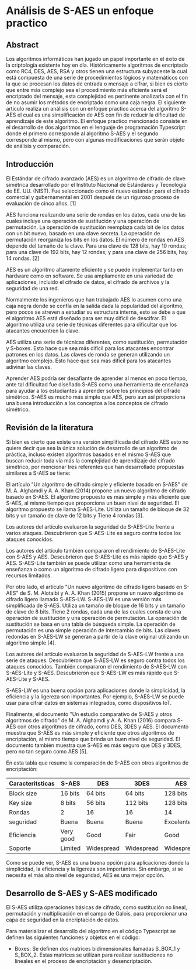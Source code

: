 # Análisis de S-AES un enfoque practico 
## Abstract

Los algoritmos informáticos han jugado un papel importante en el éxito de la criptología existente hoy en día. Históricamente algoritmos de encriptado como RC4, DES, AES, RSA y otros tienen una estructura subyacente la cual está compuesta de una serie de procedimientos lógicos y matemáticos con la que se procesan los datos de entrada o mensaje a cifrar, si bien es cierto que entre más complejo sea el procedimiento más eficiente será el encriptado del mensaje, esta complejidad es pertinente analizarla con el fin de no asumir los métodos de encriptado como una caja negra. El siguiente articulo realiza un análisis con un enfoque practico acerca del algoritmo S-AES el cual es una simplificación de AES con fin de reducir la dificultad de aprendizaje de este algoritmo. El enfoque practico mencionado consiste en el desarrollo de dos algoritmos en el lenguaje de programación Typescript donde el primero corresponde al algoritmo S-AES y el segundo corresponde al mismo, pero con algunas modificaciones que serán objeto de análisis y comparación. 

## Introducción  

El Estándar de cifrado avanzado (AES) es un algoritmo de cifrado de clave simétrica desarrollado por el Instituto Nacional de Estándares y Tecnología de EE. UU. (NIST). Fue seleccionado como el nuevo estándar para el cifrado comercial y gubernamental en 2001 después de un riguroso proceso de evaluación de cinco años. [1] 

AES funciona realizando una serie de rondas en los datos, cada una de las cuales incluye una operación de sustitución y una operación de permutación. La operación de sustitución reemplaza cada bit de los datos con un bit nuevo, basado en una clave secreta. La operación de permutación reorganiza los bits en los datos. El número de rondas en AES depende del tamaño de la clave. Para una clave de 128 bits, hay 10 rondas; para una clave de 192 bits, hay 12 rondas; y para una clave de 256 bits, hay 14 rondas. [2] 

AES es un algoritmo altamente eficiente y se puede implementar tanto en hardware como en software. Se usa ampliamente en una variedad de aplicaciones, incluido el cifrado de datos, el cifrado de archivos y la seguridad de una red. 

Normalmente los ingenieros que han trabajado AES lo asumen como una caja negra donde se confía en la salida dada la popularidad del algoritmo, pero pocos se atreven a estudiar su estructura interna, esto se debe a que el algoritmo AES está diseñado para ser muy difícil de descifrar. El algoritmo utiliza una serie de técnicas diferentes para dificultar que los atacantes encuentren la clave.  

AES utiliza una serie de técnicas diferentes, como sustitución, permutación y S-boxes. Esto hace que sea más difícil para los atacantes encontrar patrones en los datos.  Las claves de ronda se generan utilizando un algoritmo complejo. Esto hace que sea más difícil para los atacantes adivinar las claves. 

Aprender AES podría ser desafiante de aprender al menos en poco tiempo, ante tal dificultad fue diseñado S-AES como una herramienta de enseñanza para ayudar a los estudiantes a aprender sobre los principios del cifrado simétrico. S-AES es mucho más simple que AES, pero aun así proporciona una buena introducción a los conceptos a los conceptos de cifrado simétrico.  

## Revisión de la literatura 

Si bien es cierto que existe una versión simplificada del cifrado AES esto no quiere decir que sea la única solución de desarrollo de un algoritmo de práctica, incluso existen algoritmos basados en el mismo S-AES que buscan reducir toda vía más la complejidad de aprendizaje del cifrado simétrico, por mencionar tres referentes que han desarrollado propuestas similares a S-AES se tiene:  

El artículo "Un algoritmo de cifrado simple y eficiente basado en S-AES" de M. A. Alghamdi y A. A. Khan (2014) propone un nuevo algoritmo de cifrado basado en S-AES. El algoritmo propuesto es más simple y más eficiente que S-AES, al mismo tiempo que proporciona un buen nivel de seguridad. El algoritmo propuesto se llama S-AES-Lite. Utiliza un tamaño de bloque de 32 bits y un tamaño de clave de 12 bits y Tiene 4 rondas [3].

Los autores del artículo evaluaron la seguridad de S-AES-Lite frente a varios ataques. Descubrieron que S-AES-Lite es seguro contra todos los ataques conocidos. 

Los autores del artículo también compararon el rendimiento de S-AES-Lite con S-AES y AES. Descubrieron que S-AES-Lite es más rápido que S-AES y AES. S-AES-Lite también se puede utilizar como una herramienta de enseñanza o como un algoritmo de cifrado ligero para dispositivos con recursos limitados.

Por otro lado, el artículo "Un nuevo algoritmo de cifrado ligero basado en S-AES" de S. M. Alotaibi y A. A. Khan (2015) propone un nuevo algoritmo de cifrado ligero llamado S-AES-LW. S-AES-LW es una versión más simplificada de S-AES. Utiliza un tamaño de bloque de 16 bits y un tamaño de clave de 8 bits. Tiene 2 rondas, cada una de las cuales consta de una operación de sustitución y una operación de permutación. La operación de sustitución se basa en una tabla de búsqueda simple. La operación de permutación es una simple operación de intercambio de bits. Las claves redondas en S-AES-LW se generan a partir de la clave original utilizando un algoritmo simple [4].

Los autores del artículo evaluaron la seguridad de S-AES-LW frente a una serie de ataques. Descubrieron que S-AES-LW es seguro contra todos los ataques conocidos. También compararon el rendimiento de S-AES-LW con S-AES-Lite y S-AES. Descubrieron que S-AES-LW es más rápido que S-AES-Lite y S-AES. 

S-AES-LW es una buena opción para aplicaciones donde la simplicidad, la eficiencia y la ligereza son importantes. Por ejemplo, S-AES-LW se puede usar para cifrar datos en sistemas integrados, como dispositivos IoT. 

Finalmente, el documento "Un estudio comparativo de S-AES y otros algoritmos de cifrado" de M. A. Alghamdi y A. A. Khan (2016) compara S-AES con otros algoritmos de cifrado, como DES, 3DES y AES. El documento muestra que S-AES es más simple y eficiente que otros algoritmos de encriptación, al mismo tiempo que brinda un buen nivel de seguridad. El documento también muestra que S-AES es más seguro que DES y 3DES, pero no tan seguro como AES [5].

En esta tabla que resume la comparación de S-AES con otros algoritmos de encriptación: 


| Caracteritsticas | S-AES | DES | 3DES | AES |
|---|---|---|---|---|
| Block size | 16 bits | 64 bits | 64 bits | 128 bits |
| Key size | 8 bits | 56 bits | 112 bits | 128 bits |
| Rondas  | 2 | 16 | 16 | 14 |
| seguridad  | Buena | Buena | Buena | Excelente |
| Eficiencia  | Very good | Good | Fair  | Good |
| Soporte  | Limited | Widespread | Widespread  | Widespread |

Como se puede ver, S-AES es una buena opción para aplicaciones donde la simplicidad, la eficiencia y la ligereza son importantes. Sin embargo, si se necesita el más alto nivel de seguridad, AES es una mejor opción. 

## Desarrollo de S-AES y S-AES modificado 

El S-AES utiliza operaciones básicas de cifrado, como sustitución no lineal, permutación y multiplicación en el campo de Galois, para proporcionar una capa de seguridad en la encriptación de datos.

Para materializar el desarrollo del algoritmo en el código Typescript se definen las siguientes funciones y objetos en el código: 

- Boxes: Se definen dos matrices bidimensionales llamadas S_BOX_1 y S_BOX_2. Estas matrices se utilizan para realizar sustituciones no lineales en el proceso de encriptación y desencriptación.  
